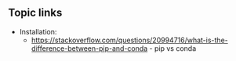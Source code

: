 ## Topic links

- Installation:
    + https://stackoverflow.com/questions/20994716/what-is-the-difference-between-pip-and-conda - pip vs conda